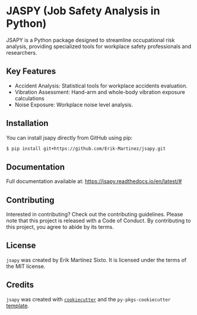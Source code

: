# JASPY (Job Safety Analysis in Python)

JSAPY is a Python package designed to streamline occupational risk analysis, providing specialized tools for workplace safety professionals and researchers.

## Key Features

  - Accident Analysis: Statistical tools for workplace accidents evaluation.
  - Vibration Assessment: Hand-arm and whole-body vibration exposure calculations
  - Noise Exposure: Workplace noise level analysis.

## Installation
You can install jsapy directly from GitHub using pip:
```bash
$ pip install git+https://github.com/Erik-Martinez/jsapy.git
```

## Documentation

Full documentation available at: https://jsapy.readthedocs.io/en/latest/#

## Contributing

Interested in contributing? Check out the contributing guidelines. Please note that this project is released with a Code of Conduct. By contributing to this project, you agree to abide by its terms.

## License

`jsapy` was created by Erik Martínez Sixto. It is licensed under the terms of the MIT license.

## Credits

`jsapy` was created with [`cookiecutter`](https://cookiecutter.readthedocs.io/en/latest/) and the `py-pkgs-cookiecutter` [template](https://github.com/py-pkgs/py-pkgs-cookiecutter).
